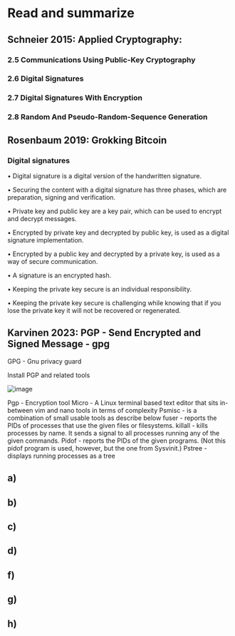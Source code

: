 # Read and summarize 
## Schneier 2015: Applied Cryptography:
### 2.5 Communications Using Public-Key Cryptography

### 2.6 Digital Signatures




### 2.7 Digital Signatures With Encryption
### 2.8 Random And Pseudo-Random-Sequence Generation

## Rosenbaum 2019: Grokking Bitcoin
### Digital signatures 

•	Digital signature is a digital version of the handwritten signature.

•	Securing the content with a digital signature has three phases, which are preparation, signing and verification.

•	Private key and public key are a key pair, which can be used to encrypt and decrypt messages.

•	Encrypted by private key and decrypted by public key, is used as a digital signature implementation.

•	Encrypted by a public key and decrypted by a private key, is used as a way of secure communication.

•	A signature is an encrypted hash.

•	Keeping the private key secure is an individual responsibility.

•	Keeping the private key secure is challenging while knowing that if you lose the private key it will not be recovered or regenerated.

## Karvinen 2023: PGP - Send Encrypted and Signed Message - gpg

GPG - Gnu privacy guard
 
Install PGP and related tools
 
![image](https://github.com/MadhukaPalihakkara/MyRepo/assets/149093784/3b4e9083-bba7-4dc6-bc2e-5fc0e1f20eb1)

Pgp - Encryption tool
Micro - A Linux terminal based text editor that sits in-between vim and nano tools in terms of complexity
Psmisc - is a combination of small usable tools as describe below
    fuser  - reports the PIDs of processes that use the given files or filesystems.
    killall  - kills processes by name. It sends a signal to all processes running any of the given commands.
    Pidof  - reports the PIDs of the given programs. (Not this pidof program is used, however, but the one from Sysvinit.)
    Pstree -  displays running processes as a tree
 


## a)

## b)

## c)

## d)

## f)

## g)

## h)
